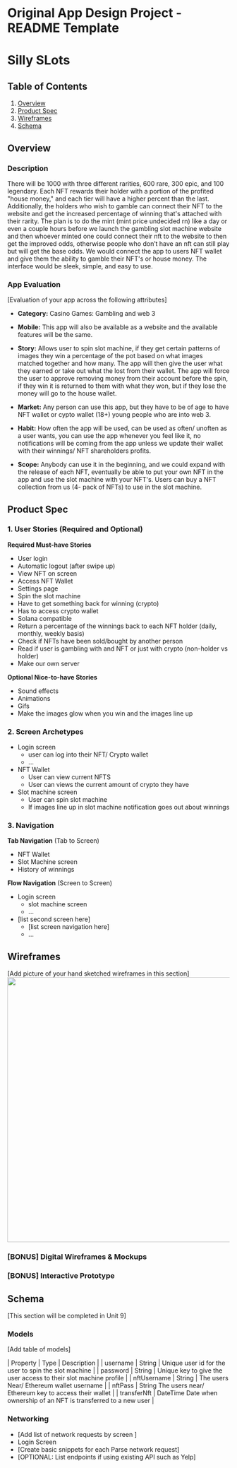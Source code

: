 Original App Design Project - README Template
===

# Silly SLots

## Table of Contents
1. [Overview](#Overview)
1. [Product Spec](#Product-Spec)
1. [Wireframes](#Wireframes)
2. [Schema](#Schema)

## Overview
### Description
There will be 1000 with three different rarities, 600 rare, 300 epic, and 100 legendary. Each NFT rewards their holder with a portion of the profited "house money," and each tier will have a higher percent than the last. Additionally, the holders who wish to gamble can connect their NFT to the website and get the increased percentage of winning that's attached with their rarity. The plan is to do the mint (mint price undecided rn) like a day or even a couple hours before we launch the gambling slot machine website and then whoever minted one could connect their nft to the website to then get the improved odds, otherwise people who don’t have an nft can still play but will get the base odds. We would connect the app to users NFT wallet and give them the ability to gamble their NFT's or house money. The interface would be sleek, simple, and easy to use.

### App Evaluation
[Evaluation of your app across the following attributes]
- **Category:**
 Casino Games: Gambling and web 3
 
- **Mobile:**
 This app will also be available as a website and the available features will be the same.  
 
- **Story:**
 Allows user to spin slot machine, if they get certain patterns of images they win a percentage
 of the pot based on what images matched together and how many. The app will then give the user what 
 they earned or take out what the lost from their wallet. The app will force the user to approve removing 
 money from their account before the spin, if they win it is returned to them with what they won, but if 
 they lose the money will go to the house wallet. 
 
- **Market:**
 Any person can use this app, but they have to be of age to have NFT wallet or cypto wallet (18+)
 young people who are into web 3. 
 
- **Habit:**
 How often the app will be used, can be used as often/ unoften as a user wants, 
 you can use the app whenever you feel like it, no notifications will be coming from 
 the app unless we update their wallet with their winnings/ NFT shareholders profits. 
 
- **Scope:**
 Anybody can use it in the beginning, and we could expand with the release of each NFT, 
 eventually be able to put your own NFT in the app and use the slot machine with your NFT's. 
 Users can buy a NFT collection from us (4- pack of NFTs) to use in the slot machine. 

## Product Spec

### 1. User Stories (Required and Optional)

**Required Must-have Stories**

* User login
* Automatic logout (after swipe up) 
* View NFT on screen 
* Access NFT Wallet 
* Settings page
* Spin the slot machine 
* Have to get something back for winning (crypto)
* Has to access crypto wallet 
* Solana compatible 
* Return a percentage of the winnings back to each NFT holder (daily, monthly, weekly basis)
* Check if NFTs have been sold/bought by another person 
* Read if user is gambling with and NFT or just with crypto (non-holder vs holder)
* Make our own server

**Optional Nice-to-have Stories**

* Sound effects 
* Animations 
* Gifs
* Make the images glow when you win and the images line up  

### 2. Screen Archetypes

* Login screen 
   * user can log into their NFT/ Crypto wallet
   * ...
* NFT Wallet
   * User can view current NFTS
   * User can views the current amount of crypto they have
* Slot machine screen 
   * User can spin slot machine 
   * If images line up in slot machine notification goes out about winnings 

### 3. Navigation

**Tab Navigation** (Tab to Screen)

* NFT Wallet 
* Slot Machine screen
* History of winnings 

**Flow Navigation** (Screen to Screen)

* Login screen 
   * slot machine screen
   * ...
* [list second screen here]
   * [list screen navigation here]
   * ...

## Wireframes
[Add picture of your hand sketched wireframes in this section]
<img src="YOUR_WIREFRAME_IMAGE_URL" width=600>

### [BONUS] Digital Wireframes & Mockups

### [BONUS] Interactive Prototype

## Schema 
[This section will be completed in Unit 9]
### Models
[Add table of models]

| Property | Type | Description |
| username |	String | 	Unique user id for the user to spin the slot machine |
| password |	String |	Unique key to give the user access to their slot machine profile |
| nftUsername |	String |	The users Near/ Ethereum wallet username |
| nftPass	| String	The users near/ Ethereum key to access their wallet |
| transferNft	| DateTime	Date when ownership of an NFT is transferred to a new user |


### Networking
- [Add list of network requests by screen ]
- Login Screen 
- [Create basic snippets for each Parse network request]
- [OPTIONAL: List endpoints if using existing API such as Yelp]
